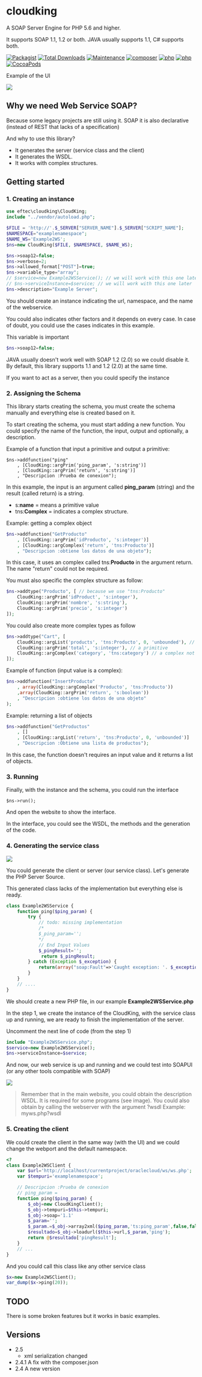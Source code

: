 # cloudking
A SOAP Server Engine for PHP 5.6 and higher.

It supports SOAP 1.1, 1.2 or both.  JAVA usually supports 1.1, C# supports both.


[![Packagist](https://img.shields.io/packagist/v/eftec/cloudking.svg)](https://packagist.org/packages/eftec/cloudking)
[![Total Downloads](https://poser.pugx.org/eftec/cloudking/downloads)](https://packagist.org/packages/eftec/cloudking)
[![Maintenance](https://img.shields.io/maintenance/yes/2020.svg)]()
[![composer](https://img.shields.io/badge/composer-%3E1.6-blue.svg)]()
[![php](https://img.shields.io/badge/php->5.6-green.svg)]()
[![php](https://img.shields.io/badge/php-7.x-green.svg)]()
[![CocoaPods](https://img.shields.io/badge/docs-70%25-yellow.svg)]()

Example of the UI

![](docs/screenshot1.jpg)

## Why we need Web Service SOAP?

Because some legacy projects are still using it.   SOAP it is also declarative (instead of REST that lacks of a specification)

And why to use this library?

* It generates the server (service class and the client)  
* It generates the WSDL.  
* It works with complex structures.  

## Getting started

### 1. Creating an instance

```php
use eftec\cloudking\CloudKing;
include "../vendor/autoload.php";

$FILE = 'http://'.$_SERVER["SERVER_NAME"].$_SERVER["SCRIPT_NAME"];
$NAMESPACE="examplenamespace";
$NAME_WS='Example2WS';
$ns=new CloudKing($FILE, $NAMESPACE, $NAME_WS);

$ns->soap12=false;
$ns->verbose=2;
$ns->allowed_format["POST"]=true;
$ns->variable_type="array";
// $service=new Example2WSService(); // we will work with this one later
// $ns->serviceInstance=$service; // we will work with this one later
$ns->description="Example Server";
```

You should create an instance indicating the url, namespace, and the name of the webservice.

You could also indicates other factors and it depends on every case. In case of doubt, you could use the cases indicates in this example.

This variable is important

```php
$ns->soap12=false;
```

JAVA usually doesn't work well with SOAP 1.2 (2.0) so we could disable it. By default, this library supports 1.1 and 1.2 (2.0) at the same time.



If you want to act as a server, then you could specify the instance

### 2. Assigning the Schema

This library starts creating the schema, you must create the schema manually and everything else is created based on it.

To start creating the schema, you must start adding a new function. You could specify the name of the function, the input, output and optionally, a description.

Example of a function that input a primitive and output a primitive:

```
$ns->addfunction("ping"
    , [CloudKing::argPrim('ping_param', 's:string')]
    , [CloudKing::argPrim('return', 's:string')]
    , "Descripcion :Prueba de conexion");
```

In this example, the input is an argument called **ping_param** (string) and the result (called return) is a string.

* s:**name** = means a primitive value
* tns:**Complex** = indicates a complex structure.

Example: getting a complex object

```php
$ns->addfunction("GetProducto"
    , [CloudKing::argPrim('idProducto', 's:integer')]
    , [CloudKing::argComplex('return', 'tns:Producto')]
    , "Descripcion :obtiene los datos de una objeto");
```

In this case, it uses an complex called tns:**Producto**   in the argument return. The name "return" could not be required.

You must also specific the complex structure as follow: 

```php
$ns->addtype("Producto", [ // because we use "tns:Producto"
    CloudKing::argPrim('idProduct', 's:integer'),
    CloudKing::argPrim('nombre', 's:string'),
    CloudKing::argPrim('precio', 's:integer')
]);
```

You could also create more complex types as follow

```php
$ns->addtype("Cart", [
    CloudKing::argList('products', 'tns:Producto', 0, 'unbounded'), // a list of products
    CloudKing::argPrim('total', 's:integer'), // a primitive
    CloudKing::argComplex('category', 'tns:category') // a complex not created for this example
]);
```

Example of function (input value is a complex):

```php
$ns->addfunction("InsertProducto"
    , array(CloudKing::argComplex('Producto', 'tns:Producto'))
    ,array(CloudKing::argPrim('return', 's:boolean'))
    , "Descripcion :obtiene los datos de una objeto"
);
```



Example: returning a list of objects

```php
$ns->addfunction("GetProductos"
    , []
    , [CloudKing::argList('return', 'tns:Producto', 0, 'unbounded')]
    , "Descripcion :Obtiene una lista de productos");
```

In this case, the function doesn't requires an input value and it returns a list of objects.

### 3. Running 

Finally, with the instance and the schema, you could run the interface

```
$ns->run();
```

And open the website to show the interface.

In the interface, you could see the WSDL, the methods and the generation of the code.

### 4. Generating the service class

![](docs/generation.jpg)

You could generate the client or server (our service class). Let's generate the PHP Server Source.

This generated class lacks of the implementation but everything else is ready.

```php
class Example2WSService {
	function ping($ping_param) {
		try {
			// todo: missing implementation 
			/*
			$_ping_param='';
			*/
			// End Input Values 
			$_pingResult='';
			 return $_pingResult; 
		} catch (Exception $_exception) {
			return(array("soap:Fault"=>'Caught exception: '. $_exception->getMessage()));
		}
	}
	// ....
}
```

We should create a new PHP file, in our example **Example2WSService.php**

In the step 1, we create the instance of the CloudKing, with the service class up and running, we are ready to finish the implementation of the server.

Uncomment the next line of code (from the step 1)

```php
include "Example2WSService.php";
$service=new Example2WSService();
$ns->serviceInstance=$service;
```

And now, our web service is up and running and we could test into SOAPUI (or any other tools compatible with SOAP)

![](docs/soap1.jpg)

> Remember that in the main website, you could obtain the description WSDL. It is required for some programs (see image). You could also obtain by calling the webserver with the argument ?wsdl Example: myws.php?wsdl

### 5. Creating the client

We could create the client in the same way (with the UI) and we could change the webport and the default namespace.

```php
<?
class Example2WSClient {
	var $url='http://localhost/currentproject/oraclecloud/ws/ws.php';
	var $tempuri='examplenamespace';

	// Descripcion :Prueba de conexion 
	// ping_param =  
	function ping($ping_param) {
		$_obj=new CloudKingClient();
		$_obj->tempuri=$this->tempuri;
		$_obj->soap='1.1'
		$_param='';
		$_param.=$_obj->array2xml($ping_param,'ts:ping_param',false,false);
		$resultado=$_obj->loadurl($this->url,$_param,'ping');
		return @$resultado['pingResult'];
	}
	// ...
}
```

And you could call this class like any other service class

```php
$x=new Example2WSClient();
var_dump($x->ping(20));
```

## TODO

There is some broken features but it works in basic examples.

## Versions
* 2.5   
    * xml serialization changed   
* 2.4.1 A fix with the composer.json  
* 2.4 A new version   
